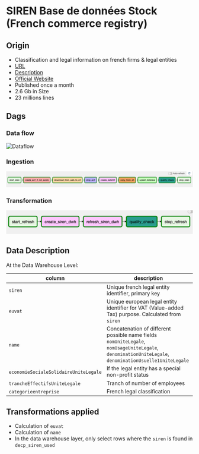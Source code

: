 # SIREN Base de données Stock (French commerce registry)
## Origin
- Classification and legal information on french firms & legal entities
- [URL](https://www.data.gouv.fr/fr/datasets/r/204d7dd9-8002-43b2-8cd1-6f6eaa47e4b0)
- [Description](https://www.data.gouv.fr/en/datasets/r/cd90dc24-72cf-4850-b04b-2bff3ba6f734)
- [Official Website](https://www.data.gouv.fr/en/datasets/base-sirene-des-entreprises-et-de-leurs-etablissements-siren-siret/#_)
- Published once a month
- 2.6 Gb in Size
- 23 millions lines

## Dags
### Data flow
![Dataflow](https://github.com/ogierpaul/UdacityDendCapstone/blob/master/docs/images/dags/siren_dataflow.jpg)

### Ingestion
![Ingestion](https://github.com/ogierpaul/UdacityDendCapstone/blob/master/docs/images/dags/ingest_siren_dag.png)

### Transformation
![Transformation](https://github.com/ogierpaul/UdacityDendCapstone/blob/master/docs/images/dags/refresh_siren_dag.png)


## Data Description
At the Data Warehouse Level:

|column|description|
|---|---|
|`siren`|Unique french legal entity identifier, primary key|
|`euvat`|Unique european legal entity identifier for VAT (Value-added Tax) purpose. Calculated from `siren`|
|`name`|Concatenation of different possible name fields `nomUniteLegale`, `nomUsageUniteLegale`, `denominationUniteLegale`, `denominationUsuelle1UniteLegale`|
|`economieSocialeSolidaireUniteLegale`| If the legal entity has a special non-profit status|
|`trancheEffectifsUniteLegale`| Tranch of number of employees|
|`categorieentreprise`| French legal classification|

## Transformations applied
- Calculation of `euvat`
- Calculation of `name`
- In the data warehouse layer, only select rows where the `siren` is found in `decp_siren_used` 